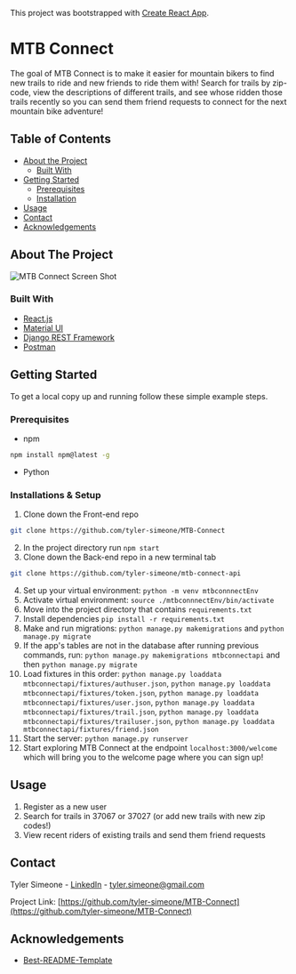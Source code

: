 This project was bootstrapped with [Create React App](https://github.com/facebook/create-react-app).

# MTB Connect
The goal of MTB Connect is to make it easier for mountain bikers to find new trails to ride and new friends to ride them with! Search for trails by zip-code, view the descriptions of different trails, and see whose ridden those trails recently so you can send them friend requests to connect for the next mountain bike adventure!

<!-- TABLE OF CONTENTS -->
## Table of Contents

* [About the Project](#about-the-project)
  * [Built With](#built-with)
* [Getting Started](#getting-started)
  * [Prerequisites](#prerequisites)
  * [Installation](#installation)
* [Usage](#usage)
* [Contact](#contact)
* [Acknowledgements](#acknowledgements)



<!-- ABOUT THE PROJECT -->
## About The Project

![MTB Connect Screen Shot](https://snipboard.io/2EYaI3.jpg)

### Built With
* [React.js](https://reactjs.org/)
* [Material UI](https://material-ui.com/)
* [Django REST Framework](https://www.django-rest-framework.org/)
* [Postman](https://www.postman.com/)

<!-- GETTING STARTED -->
## Getting Started

To get a local copy up and running follow these simple example steps.

### Prerequisites

* npm
```sh
npm install npm@latest -g
```
* Python

### Installations & Setup

1. Clone down the Front-end repo
```sh
git clone https://github.com/tyler-simeone/MTB-Connect
```
2. In the project directory run `npm start`
3. Clone down the Back-end repo in a new terminal tab
```sh
git clone https://github.com/tyler-simeone/mtb-connect-api
```
4. Set up your virtual environment: `python -m venv mtbconnnectEnv`
5. Activate virtual environment: `source ./mtbconnnectEnv/bin/activate`
6. Move into the project directory that contains `requirements.txt`
7. Install dependencies `pip install -r requirements.txt`
8. Make and run migrations: `python manage.py makemigrations` and `python manage.py migrate`
9. If the app's tables are not in the database after running previous commands, run: `python manage.py makemigrations mtbconnectapi` and then `python manage.py migrate`
10. Load fixtures in this order: 
`python manage.py loaddata mtbconnectapi/fixtures/authuser.json`,
`python manage.py loaddata mtbconnectapi/fixtures/token.json`,
`python manage.py loaddata mtbconnectapi/fixtures/user.json`, 
`python manage.py loaddata mtbconnectapi/fixtures/trail.json`, `python manage.py loaddata mtbconnectapi/fixtures/trailuser.json`, `python manage.py loaddata mtbconnectapi/fixtures/friend.json`
11. Start the server: `python manage.py runserver`
12. Start exploring MTB Connect at the endpoint `localhost:3000/welcome` which will bring you to the welcome page where you can sign up!


<!-- USAGE EXAMPLES -->
## Usage

1. Register as a new user
2. Search for trails in 37067 or 37027 (or add new trails with new zip codes!)
3. View recent riders of existing trails and send them friend requests


<!-- CONTACT -->
## Contact

Tyler Simeone - [LinkedIn](www.linkedin.com/in/tylerpsimeone) - tyler.simeone@gmail.com

Project Link: [https://github.com/tyler-simeone/MTB-Connect](https://github.com/tyler-simeone/MTB-Connect)



<!-- ACKNOWLEDGEMENTS -->
## Acknowledgements
* [Best-README-Template](https://github.com/othneildrew/Best-README-Template)